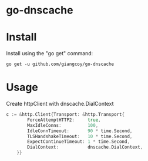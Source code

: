 # go-dnscache
# Install

Install using the "go get" command:

```
go get -u github.com/giangcoy/go-dnscache
```

# Usage

Create httpClient with dnscache.DialContext

```go
c := &http.Client{Transport: &http.Transport{
		ForceAttemptHTTP2:     true,
		MaxIdleConns:          100,
		IdleConnTimeout:       90 * time.Second,
		TLSHandshakeTimeout:   10 * time.Second,
		ExpectContinueTimeout: 1 * time.Second,
		DialContext:           dnscache.DialContext,
	}}
```

